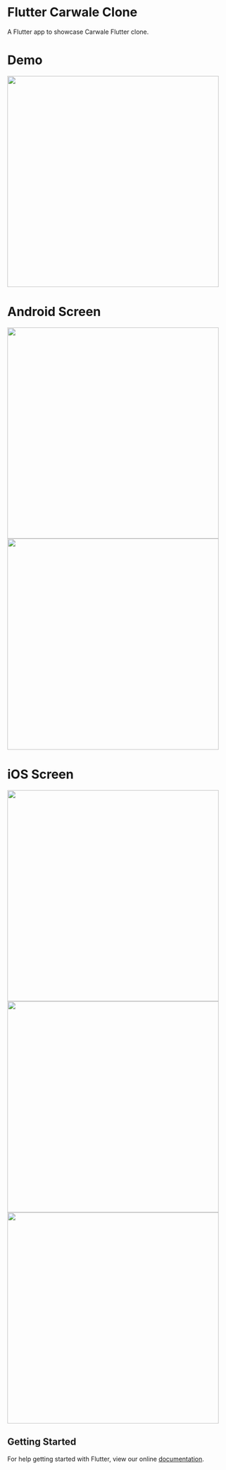 # Flutter Carwale Clone

A Flutter app to showcase Carwale Flutter clone.

# Demo
<img height="480px" src="https://github.com/flutter-devs/flutter_camera_demo/blob/master/screens/demo.gif">



# Android Screen
<img height="480px" src="https://github.com/flutter-devs/flutter_camera_demo/blob/master/screens/android1.jpg"> <img height="480px" src="https://github.com/flutter-devs/flutter_camera_demo/blob/master/screens/android2.jpg"> 


# iOS Screen
<img height="480px" src="https://github.com/flutter-devs/flutter_camera_demo/blob/master/screens/iphone1.jpg"> <img height="480px" src="https://github.com/flutter-devs/flutter_camera_demo/blob/master/screens/iphone2.jpg"> <img height="480px" src="https://github.com/flutter-devs/flutter_camera_demo/blob/master/screens/iphone3.jpg">



## Getting Started

For help getting started with Flutter, view our online
[documentation](https://flutter.io/).
